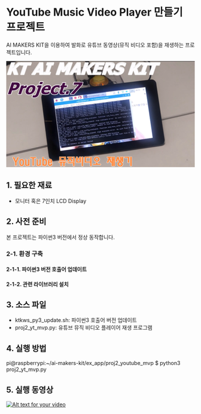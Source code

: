# YouTube Music Video Player 만들기 프로젝트
AI MAKERS KIT을 이용하여 발화로 유튜브 동영상(뮤직 비디오 포함)을 재생하는 프로젝트입니다.

![Title_image](https://github.com/make1everything1hj/code_factory/blob/master/thumbnail.png)
## 1. 필요한 재료
* 모니터 혹은 7인치 LCD Display

## 2. 사전 준비
본 프로젝트는 파이썬3 버전에서 정상 동작합니다.
### 2-1. 환경 구축
#### 2-1-1. 파이썬3 버전 호출어 업데이트

#### 2-1-2. 관련 라이브러리 설치



## 3. 소스 파일
* ktkws_py3_update.sh: 파이썬3 호출어 버전 업데이트
* proj2_yt_mvp.py: 유튜브 뮤직 비디오 플레이어 재생 프로그램

## 4. 실행 방법
pi@raspberrypi:~/ai-makers-kit/ex_app/proj2_youtube_mvp $ python3 proj2_yt_mvp.py

## 5. 실행 동영상
[![Alt text for your video](https://img.youtube.com/vi/Oh_5-m8I0co/0.jpg)](http://www.youtube.com/watch?v=Oh_5-m8I0co)
